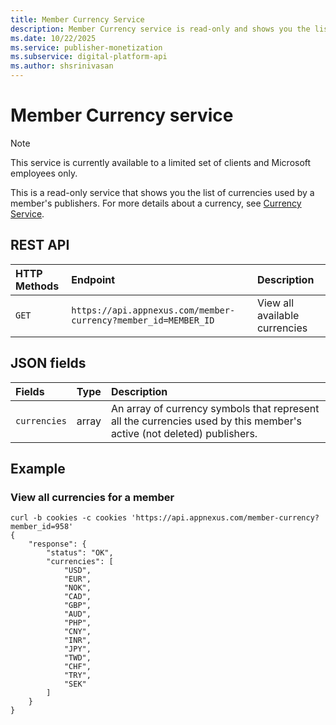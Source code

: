 ```yaml
---
title: Member Currency Service
description: Member Currency service is read-only and shows you the list of currencies used by a member's publisher.
ms.date: 10/22/2025
ms.service: publisher-monetization
ms.subservice: digital-platform-api
ms.author: shsrinivasan
---
```


# Member Currency service

> [!NOTE]
> This service is currently available to a limited set of clients and Microsoft employees only.

This is a read-only service that shows you the list of currencies used by a member's publishers. For more details about a currency, see [Currency Service](./currency-service.md).

## REST API

| HTTP Methods | Endpoint | Description |
|:---|:---|:---|
| `GET` | `https://api.appnexus.com/member-currency?member_id=MEMBER_ID` | View all available currencies |

## JSON fields

| Fields | Type | Description |
|:---|:---|:---|
| `currencies` | array | An array of currency symbols that represent all the currencies used by this member's active (not deleted) publishers. |

## Example

### View all currencies for a member

```
curl -b cookies -c cookies 'https://api.appnexus.com/member-currency?member_id=958'
{
    "response": {
        "status": "OK",
        "currencies": [
            "USD",
            "EUR",
            "NOK",
            "CAD",
            "GBP",
            "AUD",
            "PHP",
            "CNY",
            "INR",
            "JPY",
            "TWD",
            "CHF",
            "TRY",
            "SEK"
        ]
    }
}
```
